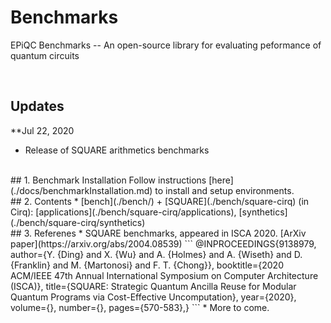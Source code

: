 # Benchmarks
EPiQC Benchmarks -- An open-source library for evaluating peformance of quantum circuits

<br>

## Updates

**Jul 22, 2020
* Release of SQUARE arithmetics benchmarks

<br>
## 1. Benchmark Installation
Follow instructions [here](./docs/benchmarkInstallation.md) to install and setup environments.

<br>
## 2. Contents
* [bench](./bench/)
    + [SQUARE](./bench/square-cirq) (in Cirq): [applications](./bench/square-cirq/applications), [synthetics](./bench/square-cirq/synthetics)

<br>
## 3. Referenes
* SQUARE benchmarks, appeared in ISCA 2020. [ArXiv paper](https://arxiv.org/abs/2004.08539)
```
@INPROCEEDINGS{9138979,
  author={Y. {Ding} and X. {Wu} and A. {Holmes} and A. {Wiseth} and D. {Franklin} and M. {Martonosi} and F. T. {Chong}},
  booktitle={2020 ACM/IEEE 47th Annual International Symposium on Computer Architecture (ISCA)}, 
  title={SQUARE: Strategic Quantum Ancilla Reuse for Modular Quantum Programs via Cost-Effective Uncomputation}, 
  year={2020},
  volume={},
  number={},
  pages={570-583},}
```  
* More to come.
